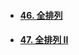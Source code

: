 - #### [46. 全排列](https://leetcode.cn/problems/permutations/)

- #### [47. 全排列 II](https://leetcode.cn/problems/permutations-ii/)